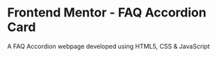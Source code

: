# Frontend Mentor - FAQ Accordion Card

A FAQ Accordion webpage developed using HTML5, CSS & JavaScript

